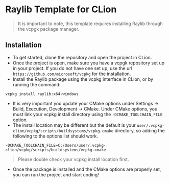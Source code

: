 # Raylib Template for CLion

> It is important to note, this template requires installing Raylib through the vcpgk package manager.

## Installation
- To get started, clone the repository and open the project in CLion.
- Once the project is open, make sure you have a vcpgk repository set up in your project. If you do not have one set up, use the url `https://github.com/microsoft/vcpkg` for the installation.
- Install the Raylib package using the vcpkg interface in CLion, or by running the command:
```shell
vcpkg install raylib:x64-windows
```
- It is very important you update your CMake options under Settings -> Build, Execution, Development -> CMake. Under CMake options, you must link your vcpkg install directory using the `-DCMAKE_TOOLCHAIN_FILE` option.
- The install location may be different but the default is your `user/.vcpkg-clion/vcpkg/scripts/buildsystems/vcpkg.cmake` directory, so adding the following to the options list should work.
```shell
-DCMAKE_TOOLCHAIN_FILE=C:/Users/user/.vcpkg-clion/vcpkg/scripts/buildsystems/vcpkg.cmake
```
> Please double check your vcpkg install location first.
- Once the package is installed and the CMake options are properly set, you can run the project and start coding!
